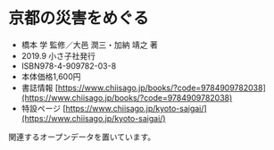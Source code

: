 # 京都の災害をめぐる

* 橋本 学 監修／大邑 潤三・加納 靖之 著
* 2019.9 小さ子社発行
* ISBN978-4-909782-03-8
* 本体価格1,600円
* 書誌情報 [https://www.chiisago.jp/books/?code=9784909782038](https://www.chiisago.jp/books/?code=9784909782038)
* 特設ページ [https://www.chiisago.jp/kyoto-saigai/](https://www.chiisago.jp/kyoto-saigai/)


関連するオープンデータを置いています。
